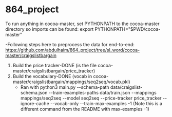 # 864_project

To run anything in cocoa-master, set PYTHONPATH to the cocoa-master directory so imports can be found: export PYTHONPATH="$PWD/cocoa-master"

-Following steps here to preprocess the data for end-to-end: https://github.com/abdulhaim/864_project/tree/sl_word/cocoa-master/craigslistbargain

1. Build the price tracker-DONE (is the file cocoa-master/craigslistbargain/price_tracker)
2. Build the vocabulary-DONE (vocab in cocoa-master/craigslistbargain/mappings/seq2seq/vocab.pkl)
	- Ran with python3 main.py --schema-path data/craigslist-schema.json --train-examples-paths data/train.json --mappings mappings/seq2seq --model seq2seq --price-tracker price_tracker --ignore-cache --vocab-only --train-max-examples -1 (Note this is a different command from the README with max-examples -1)